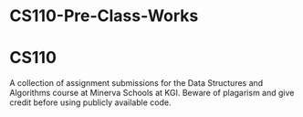 # CS110-Pre-Class-Works
# CS110
A collection of assignment submissions for the Data Structures and Algorithms course at Minerva Schools at KGI. Beware of plagarism and give credit before using publicly available code.

